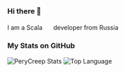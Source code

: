 ### Hi there 👋
I am a Scala <img src="https://github.com/PeryCreep/PeryCreep/assets/96946167/60f3b193-c1d6-4a82-95c2-76048bba2217" width ="17" height="17"/> developer from Russia

### My Stats on GitHub
![PeryCreep Stats](https://github-readme-stats.vercel.app/api?username=perycreep&show=reviews,prs_merged,prs_merged_percentage) ![Top Language](https://github-readme-stats.vercel.app/api/top-langs/?username=perycreep)
<!--
**PeryCreep/PeryCreep** is a ✨ _special_ ✨ repository because its `README.md` (this file) appears on your GitHub profile.

Here are some ideas to get you started:

- 🔭 I’m currently working on ...
- 🌱 I’m currently learning ...
- 👯 I’m looking to collaborate on ...
- 🤔 I’m looking for help with ...
- 💬 Ask me about ...
- 📫 How to reach me: ...
- 😄 Pronouns: ...
- ⚡ Fun fact: ...
-->
